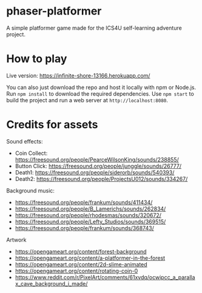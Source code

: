 # phaser-platformer

A simple platformer game made for the ICS4U self-learning adventure project.

# How to play

Live version: https://infinite-shore-13166.herokuapp.com/

You can also just download the repo and host it locally with npm or Node.js. Run `npm install` to download the required dependencies. Use `npm start` to build the project and run a web server at `http://localhost:8080`.

# Credits for assets

Sound effects:
* Coin Collect: https://freesound.org/people/PearceWilsonKing/sounds/238855/ 
* Button Click: https://freesound.org/people/junggle/sounds/26777/ 
* Death1: https://freesound.org/people/siderorb/sounds/540393/ 
* Death2: https://freesound.org/people/ProjectsU012/sounds/334267/ 

Background music:
* https://freesound.org/people/frankum/sounds/411434/ 
* https://freesound.org/people/B_Lamerichs/sounds/262834/ 
* https://freesound.org/people/rhodesmas/sounds/320672/ 
* https://freesound.org/people/Lefty_Studios/sounds/369515/ 
* https://freesound.org/people/frankum/sounds/368743/ 

Artwork
* https://opengameart.org/content/forest-background 
* https://opengameart.org/content/a-platformer-in-the-forest 
* https://opengameart.org/content/2d-slime-animated 
* https://opengameart.org/content/rotating-coin-0
* https://www.reddit.com/r/PixelArt/comments/61xvdq/ocwipcc_a_parallax_cave_background_i_made/

